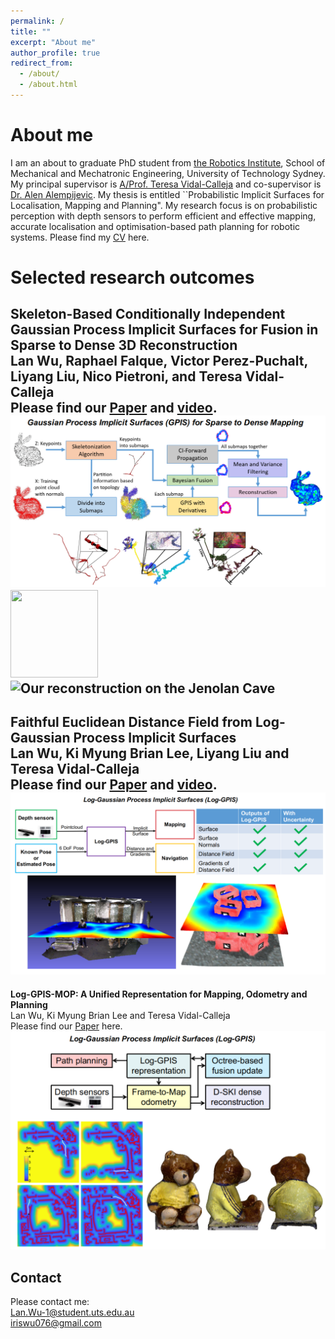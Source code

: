 ```yaml
---
permalink: /
title: ""
excerpt: "About me"
author_profile: true
redirect_from: 
  - /about/
  - /about.html
---
```


About me
======
I am an about to graduate PhD student from [the Robotics Institute](https://www.uts.edu.au/research/robotics-institute), School of Mechanical and Mechatronic Engineering, University of Technology Sydney. My principal supervisor is [A/Prof. Teresa Vidal-Calleja](https://profiles.uts.edu.au/Teresa.VidalCalleja) and co-supervisor is [Dr. Alen Alempijevic](https://profiles.uts.edu.au/alen.alempijevic). My thesis is entitled ``Probabilistic Implicit Surfaces for Localisation, Mapping and Planning". My research focus is on probabilistic perception with depth sensors to perform efficient and effective mapping, accurate localisation and optimisation-based path planning for robotic systems. Please find my [CV](https://drive.google.com/file/d/1X0TZjD-LzmnslNrNC6BWWqwjPeGUFBrt/view?usp=sharing) here.

Selected research outcomes
======
**Skeleton-Based Conditionally Independent Gaussian Process Implicit Surfaces for Fusion in Sparse to Dense 3D Reconstruction** <br />
Lan Wu, Raphael Falque, Victor Perez-Puchalt, Liyang Liu, Nico Pietroni, and Teresa Vidal-Calleja <br />
Please find our [Paper](https://ieeexplore.ieee.org/abstract/document/8968326) and [video](https://www.youtube.com/watch?v=4T85RcNuijQ).
<img width="800" src='/images/skeleton.png'>
<img src="https://github.com/LanWu076/LanWu076.github.io/blob/master/images/jenolan.gif" width="140" height="140" />
![Our reconstruction on the Jenolan Cave](https://github.com/LanWu076/LanWu076.github.io/blob/master/images/jenolan.gif)
--- 

**Faithful Euclidean Distance Field from Log-Gaussian Process Implicit Surfaces** <br />
Lan Wu, Ki Myung Brian Lee, Liyang Liu and Teresa Vidal-Calleja <br />
Please find our [Paper](https://arxiv.org/pdf/2010.11487.pdf) and [video](https://www.youtube.com/watch?v=mypDDuTcrTA&t=574s). 
<img width="800" src='/images/LogGPIS.png'>
---  

**Log-GPIS-MOP: A Unified Representation for Mapping, Odometry and Planning** <br />
Lan Wu, Ki Myung Brian Lee and Teresa Vidal-Calleja <br />
Please find our [Paper](https://arxiv.org/pdf/2206.09506.pdf) here.
<img width="800" src='/images/LogGPISMop.png'>



Contact
------
Please contact me: <br />
Lan.Wu-1@student.uts.edu.au <br />
iriswu076@gmail.com
